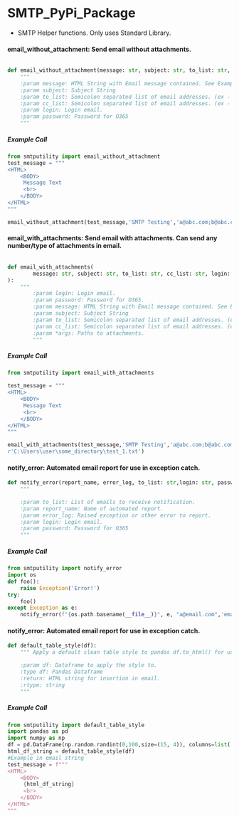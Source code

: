 # SMTP_PyPi_Package
 - SMTP Helper functions. Only uses Standard Library. 
 
#### email_without_attachment: Send email without attachments.
```python

def email_without_attachment(message: str, subject: str, to_list: str, cc_list: str, login: str, password: str):
    """
    :param message: HTML String with Email message contained. See Examples/Email_Strings.py
    :param subject: Subject String
    :param to_list: Semicolon separated list of email addresses. (ex - a@abc.com; b@abc.com; c@abc.com;)
    :param cc_list: Semicolon separated list of email addresses. (ex - a@abc.com; b@abc.com; c@abc.com;)
    :param login: Login email. 
    :param password: Password for O365
    """
```
##### Example Call 
```python
from smtputility import email_without_attachment
test_message = """
<HTML>
    <BODY>
     Message Text
     <br>
    </BODY>
</HTML>
"""

email_without_attachment(test_message,'SMTP Testing','a@abc.com;b@abc.com;','c@abc.com','email@domain.com','password')

```

#### email_with_attachments: Send email with attachments. Can send any number/type of attachments in email. 
```python

def email_with_attachments(
        message: str, subject: str, to_list: str, cc_list: str, login: str, password: str, *args
):
    """ 
        :param login: Login email. 
        :param password: Password for O365.
        :param message: HTML String with Email message contained. See Examples/Email_Body.html.
        :param subject: Subject String
        :param to_list: Semicolon separated list of email addresses. (ex - a@abc.com; b@abc.com; c@abc.com;)
        :param cc_list: Semicolon separated list of email addresses. (ex - a@abc.com; b@abc.com; c@abc.com;)
        :param *args: Paths to attachments. 
        """
```
##### Example Call 
```python
from smtputility import email_with_attachments

test_message = """
<HTML>
    <BODY>
     Message Text
     <br>
    </BODY>
</HTML>
"""

email_with_attachments(test_message,'SMTP Testing','a@abc.com;b@abc.com;','c@abc.com','email@domain.com','password',
r'C:\Users\user\some_directory\test_1.txt')
```

#### notify_error: Automated email report for use in exception catch. 
```python
def notify_error(report_name, error_log, to_list: str,login: str, password: str):
    """

    :param to_list: List of emails to receive notification.
    :param report_name: Name of automated report.
    :param error_log: Raised exception or other error to report.
    :param login: Login email. 
    :param password: Password for O365
    """
```
##### Example Call
```python
from smtputility import notify_error
import os
def foo():
    raise Exception('Error!')
try:
    foo()
except Exception as e:
    notify_error(f"{os.path.basename(__file__)}", e, "a@email.com",'email@domain.com','password')
```


#### notify_error: Automated email report for use in exception catch. 
```python
def default_table_style(df):
    """ Apply a default clean table style to pandas df.to_html() for use in email strings.

    :param df: Dataframe to apply the style to.
    :type df: Pandas Dataframe
    :return: HTML string for insertion in email.
    :rtype: string
    """
```
##### Example Call
```python
from smtputility import default_table_style
import pandas as pd
import numpy as np
df = pd.DataFrame(np.random.randint(0,100,size=(15, 4)), columns=list('ABCD'))
html_df_string = default_table_style(df)
#Example in email string
test_message = f"""
<HTML>
    <BODY>
     {html_df_string}
     <br>
    </BODY>
</HTML>
"""
```